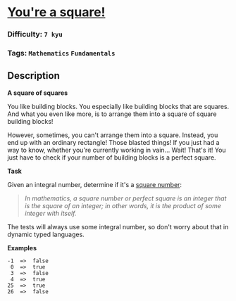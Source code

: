 # [You're a square!](https://www.codewars.com/kata/54c27a33fb7da0db0100040e)

### Difficulty: `7 kyu`

### Tags: `Mathematics` `Fundamentals`

## Description

**A square of squares**

You like building blocks. You especially like building blocks that are squares. And what you even like more, is to arrange them into a square of square building blocks!

However, sometimes, you can't arrange them into a square. Instead, you end up with an ordinary rectangle! Those blasted things! If you just had a way to know, whether you're currently working in vain… Wait! That's it! You just have to check if your number of building blocks is a perfect square.

**Task**

Given an integral number, determine if it's a [square number](https://en.wikipedia.org/wiki/Square_number):

> *In mathematics, a square number or perfect square is an integer that is the square of an integer; in other words, it is the product of some integer with itself.*


The tests will always use some integral number, so don't worry about that in dynamic typed languages.

**Examples**
```
-1  =>  false
 0  =>  true
 3  =>  false
 4  =>  true
25  =>  true
26  =>  false
```